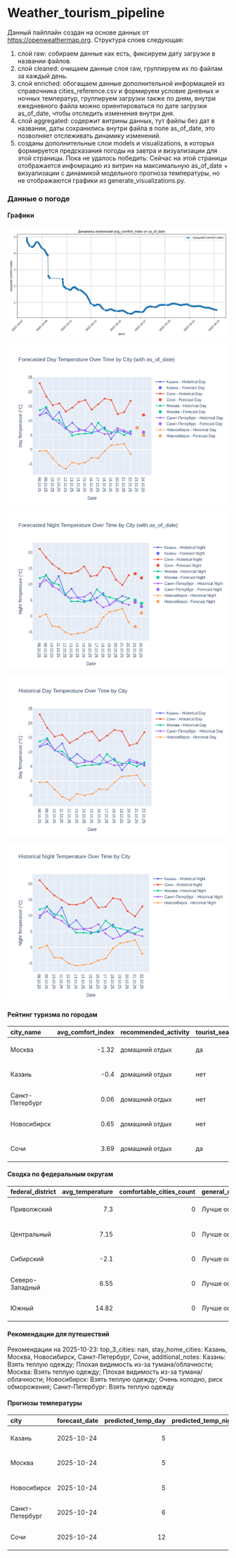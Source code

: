 # Weather_tourism_pipeline
Данный пайплайн создан на основе данных от https://openweathermap.org.
Структура слоев следующая:
  1) слой raw: 
  собираем данные как есть, фиксируем дату загрузки в названии файлов.
  2) слой cleaned:
  очищаем данные слоя raw, группируем их по файлам за каждый день.
  3) слой enriched:
  обогащаем данные дополнительной информацией из справочника cities_reference.csv и формируем условие дневных и ночных температур,
  группируем загрузки также по дням, внутри ежедневного файла можно ориентироваться по дате загрузки as_of_date, чтобы отследить изменения внутри дня.
  4) слой aggregated:
   содержит витрины данных, тут файлы без дат в названии, даты сохранились внутри файла в поле as_of_date, это позволняет отслеживать динамику изменений.
  6) созданы дополнительные слои models и visualizations, в которых формируется предсказания погоды на завтра и визуализации для этой страницы.
  Пока не удалось победить: Сейчас на этой страницы отображается инфомрацию из витрин на максимальную as_of_date + визуализации с динамикой модельного прогноза температуры, 
  но не отображаются графики из generate_visualizations.py.
<!-- WEATHER DATA START -->
### Данные о погоде

#### Графики
![Comfort Index Trend](data/visualizations/comfort_index_trend.png)

![Forecasted Day Temperature](data/visualizations/forecasted_day_temperature.png)

![Forecasted Night Temperature](data/visualizations/forecasted_night_temperature.png)

![Historical Day Temperature](data/visualizations/historical_day_temperature.png)

![Historical Night Temperature](data/visualizations/historical_night_temperature.png)

#### Рейтинг туризма по городам
| city_name       |   avg_comfort_index | recommended_activity   | tourist_season_match   | tourism_season   | tour_recommendation       | as_of_date          |
|:----------------|--------------------:|:-----------------------|:-----------------------|:-----------------|:--------------------------|:--------------------|
| Москва          |               -1.32 | домашний отдых         | да                     | Круглогодично    | домашний отдых в сезон    | 2025-10-23 04:27:00 |
| Казань          |               -0.4  | домашний отдых         | нет                    | Май-Сентябрь     | домашний отдых вне сезона | 2025-10-23 04:27:00 |
| Санкт-Петербург |                0.06 | домашний отдых         | нет                    | Май-Сентябрь     | домашний отдых вне сезона | 2025-10-23 04:27:00 |
| Новосибирск     |                0.65 | домашний отдых         | нет                    | Июнь-Август      | домашний отдых вне сезона | 2025-10-23 04:27:00 |
| Сочи            |                3.69 | домашний отдых         | да                     | Май-Октябрь      | домашний отдых в сезон    | 2025-10-23 04:27:00 |

#### Сводка по федеральным округам
| federal_district   |   avg_temperature |   comfortable_cities_count | general_recommendation   | as_of_date          |
|:-------------------|------------------:|---------------------------:|:-------------------------|:--------------------|
| Приволжский        |              7.3  |                          0 | Лучше остаться дома      | 2025-10-23 04:27:00 |
| Центральный        |              7.15 |                          0 | Лучше остаться дома      | 2025-10-23 04:27:00 |
| Сибирский          |             -2.1  |                          0 | Лучше остаться дома      | 2025-10-23 04:27:00 |
| Северо-Западный    |              6.55 |                          0 | Лучше остаться дома      | 2025-10-23 04:27:00 |
| Южный              |             14.82 |                          0 | Лучше остаться дома      | 2025-10-23 04:27:00 |

#### Рекомендации для путешествий
Рекомендации на 2025-10-23: top_3_cities: nan, stay_home_cities: Казань, Москва, Новосибирск, Санкт-Петербург, Сочи, additional_notes: Казань: Взять теплую одежду; Плохая видимость из-за тумана/облачности; Москва: Взять теплую одежду; Плохая видимость из-за тумана/облачности; Новосибирск: Взять теплую одежду; Очень холодно, риск обморожения; Санкт-Петербург: Взять теплую одежду

#### Прогнозы температуры
| city            | forecast_date   |   predicted_temp_day |   predicted_temp_night | model_type       | as_of_date          |
|:----------------|:----------------|---------------------:|-----------------------:|:-----------------|:--------------------|
| Казань          | 2025-10-24      |                    5 |                      3 | LinearRegression | 2025-10-23 04:27:37 |
| Москва          | 2025-10-24      |                    5 |                      4 | LinearRegression | 2025-10-23 04:27:37 |
| Новосибирск     | 2025-10-24      |                    5 |                      1 | LinearRegression | 2025-10-23 04:27:37 |
| Санкт-Петербург | 2025-10-24      |                    6 |                      3 | LinearRegression | 2025-10-23 04:27:37 |
| Сочи            | 2025-10-24      |                   12 |                     12 | LinearRegression | 2025-10-23 04:27:37 |


<!-- WEATHER DATA END -->
